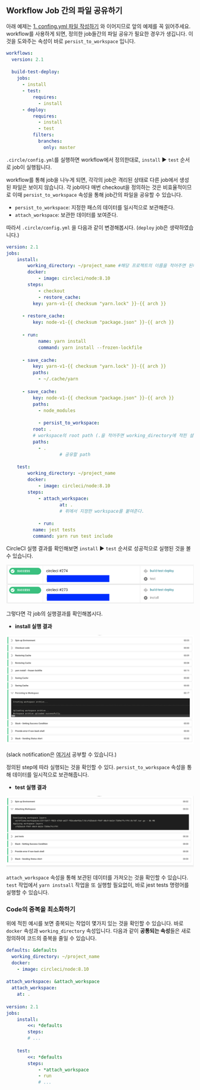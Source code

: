 ## Workflow Job 간의 파일 공유하기

아래 예제는 [1. confing.yml 파일 작성하기](./configfile.md) 와 이어지므로 앞의 예제를 꼭 읽어주세요. workflow를 사용하게 되면, 정의한 job들간의 파일 공유가 필요한 경우가 생깁니다. 이것을 도와주는 속성이 바로 `persist_to_workspace` 입니다. 



~~~yml
workflows:
  version: 2.1

  build-test-deploy:
    jobs:
      - install
      - test:
          requires:
            - install
      - deploy:
          requires:
            - install
            - test
          filters:
            branches:
              only: master
~~~

`.circle/config.yml`를 실행하면 workflow에서 정의한대로, `install` :arrow_forward: `test` 순서로 job이 실행됩니다. 



workflow를 통해 job을 나누게 되면, 각각의 job은 격리된 상태로 다른 job에서 생성된 파일은 보이지 않습니다. 각 job마다 매번 checkout을 정의하는 것은 비효율적이므로 이때 `persist_to_workspace`  속성을 통해 job간의 파일을 공유할 수 있습니다. 



- `persist_to_workspace`: 지정한 패스의 데이터를 일시적으로 보관해준다.
- `attach_workspace`: 보관한 데이터를 보여준다.



따라서 `.circle/config.yml` 을 다음과 같이 변경해봅시다. (`deploy` job은 생략하였습니다.)

~~~yaml
version: 2.1
jobs:
	install:
		working_directory: ~/project_name #해당 프로젝트의 이름을 적어주면 된다.
		docker:
			- image: circleci/node:8.10
		steps:
			- checkout
			- restore_cache:
          key: yarn-v1-{{ checksum "yarn.lock" }}-{{ arch }}

      - restore_cache:
          key: node-v1-{{ checksum "package.json" }}-{{ arch }}

      - run: 
      		name: yarn install
      		command: yarn install --frozen-lockfile

      - save_cache:
          key: yarn-v1-{{ checksum "yarn.lock" }}-{{ arch }}
          paths:
            - ~/.cache/yarn

      - save_cache:
          key: node-v1-{{ checksum "package.json" }}-{{ arch }}
          paths:
            - node_modules

			- persist_to_workspace:
          root: .
          # workspace의 root path (.을 적어주면 working_directory에 적힌 설정을 그대로 따른다.)
          paths:
            - . 
					# 공유할 path

	test:
		working_directory: ~/project_name
		docker:
			- image: circleci/node:8.10
		steps:
			- attach_workspace:
					at: .
					# 위에서 지정한 workspace를 붙여준다.

			- run:
          name: jest tests
          command: yarn run test include
~~~



CircleCI 실행 결과를 확인해보면 `install` :arrow_forward: `test` 순서로 성공적으로 실행된 것을 볼 수 있습니다.

![실행 결과](../image/2.png)





그렇다면 각 job의 실행결과를 확인해봅시다.

- **install 실행 결과**

![install job](../image/3.png)

(slack notification은 [여기서](./slackorb.md) 공부할 수 있습니다.)

정의된 step에 따라 실행되는 것을 확인할 수 있다. `persist_to_workspace` 속성을 통해 데이터를 일시적으로 보관해줍니다.



- **test 실행 결과**

![test job 실행 결과](../image/4.png)

`attach_workspace` 속성을 통해 보관된 데이터를 가져오는 것을 확인할 수 있습니다. `test` 작업에서 `yarn instsall` 작업을 또 실행할 필요없이, 바로 jest tests 명령어를 실행할 수 있습니다. 



### Code의 중복을 최소화하기

위에 적힌 예시를 보면 중복되는 작업이 몇가지 있는 것을 확인할 수 있습니다. 바로 `docker` 속성과 `working_directory` 속성입니다. 다음과 같이 **공통되는 속성**들은 새로 정의하여 코드의 중복을 줄일 수 있습니다.

~~~yaml
defaults: &defaults
  working_directory: ~/project_name
  docker:
    - image: circleci/node:8.10

attach_workspace: &attach_workspace
  attach_workspace:
    at: .
    
version: 2.1
jobs:
	install:
		<<: *defaults
		steps:
		# ...
		
	test:
		<<: *defaults
		steps:
			- *attach_workspace
			- run
			# ...
~~~



